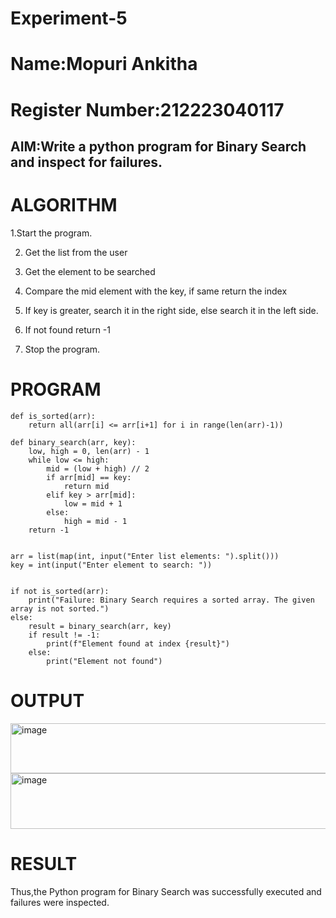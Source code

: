 # Experiment-5
# Name:Mopuri Ankitha
# Register Number:212223040117
## AIM:Write a python program for Binary Search and inspect for failures. 

# ALGORITHM
1.Start the program.

2. Get the list from the user

3. Get the element to be searched

4. Compare the mid element with the key, if same return the index

5. If key is greater, search it in the right side, else search it in the left side.

6. If not found return -1

7. Stop the program. 

 # PROGRAM
```
def is_sorted(arr):
    return all(arr[i] <= arr[i+1] for i in range(len(arr)-1))

def binary_search(arr, key):
    low, high = 0, len(arr) - 1
    while low <= high:
        mid = (low + high) // 2
        if arr[mid] == key:
            return mid
        elif key > arr[mid]:
            low = mid + 1
        else:
            high = mid - 1
    return -1


arr = list(map(int, input("Enter list elements: ").split()))
key = int(input("Enter element to search: "))


if not is_sorted(arr):
    print("Failure: Binary Search requires a sorted array. The given array is not sorted.")
else:
    result = binary_search(arr, key)
    if result != -1:
        print(f"Element found at index {result}")
    else:
        print("Element not found")

```

 # OUTPUT
 <img width="877" height="80" alt="image" src="https://github.com/user-attachments/assets/c6430d52-8424-430f-993a-825f8b5b3c1c" />

 <img width="927" height="89" alt="image" src="https://github.com/user-attachments/assets/351bb546-d307-4a86-8d28-3eef27ab1637" />

# RESULT
Thus,the Python program for Binary Search was successfully executed and failures were inspected.
